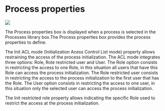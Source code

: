 Process properties
==================

![](processes-properties.png)

The Process properties box is displayed when a process is selected in the Processes library box.The Process properties box provides the process properties to define.

The Init ACL mode (Initialization Acess Control List mode) property allows restraining the access of the process initialization. The ACL mode integrates three options: Role, Role restricted user and User. The Role option consists in restricting the access to one Role, in this situation all users that have this Role can access the process initialization. The Role restricted user consists in restricting the access to the process initialization to the first user that has the Role. The User option consists in restricting the access to one user, in this situation only the selected user can access the process initialization.

The Init restricted role property allows indicating the specific Role used to restrict the access at the process initialization.

